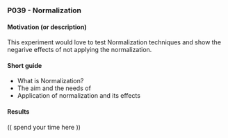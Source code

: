 ### P039 - Normalization

#### Motivation (or description)
This experiment would love to test Normalization techniques and show the negarive effects of not applying the normalization.

#### Short guide
* What is Normalization?
* The aim and the needs of
* Application of normalization and its effects

#### Results
(( spend your time here ))

